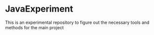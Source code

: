 # JavaExperiment
This is an experimental repository to figure out the necessary tools and methods for the main project
